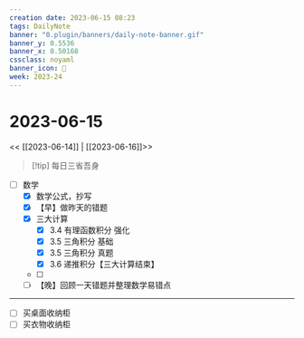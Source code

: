 ```yaml
---
creation date: 2023-06-15 08:23
tags: DailyNote
banner: "0.plugin/banners/daily-note-banner.gif"
banner_y: 0.5536
banner_x: 0.50168
cssclass: noyaml
banner_icon: 💌
week: 2023-24
---
```


# 2023-06-15

<< [[2023-06-14]] | [[2023-06-16]]>>


> [!tip] 每日三省吾身
> 



- [ ] 数学
	- [x] 数学公式，抄写
	- [x] 【早】做昨天的错题
	- [x] 三大计算
		- [x] 3.4 有理函数积分 强化
		- [x] 3.5 三角积分 基础
		- [x] 3.5 三角积分 真题
		- [x] 3.6 递推积分【三大计算结束】
	- [ ] 
	- [ ] 【晚】回顾一天错题并整理数学易错点

---

- [ ] 买桌面收纳柜
- [ ] 买衣物收纳柜
